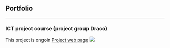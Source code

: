 ## Portfolio

---

### ICT project course (project group Draco)

This project is ongoin
[Project web page](/sample_page)
<img src="images/dummy_thumbnail.jpg?raw=true"/>




